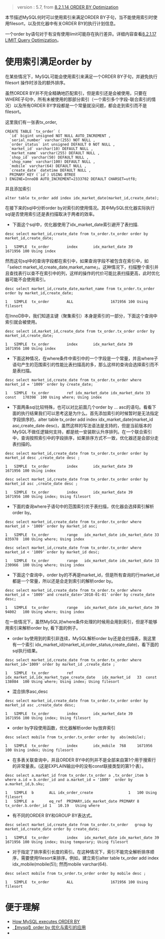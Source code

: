 > version : 5.7, from [8.2.1.14 ORDER BY Optimization](https://dev.mysql.com/doc/refman/5.7/en/order-by-optimization.html)

本节描述MySQL何时可以使用索引来满足ORDER BY子句，当不能使用索引时使用filesort，以及优化器中有关ORDER BY的执行计划信息。

一个order by语句对于有没有使用limit可能存在执行差异。详细内容查看[8.2.1.17 LIMIT Query Optimization](https://dev.mysql.com/doc/refman/5.7/en/limit-optimization.html)。


# 使用索引满足order by

在某些情况下，MySQL可能会使用索引来满足一个ORDER BY子句，并避免执行filesort 操作时涉及的额外排序。

虽然ORDER BY并不完全精确地匹配索引，但是索引还是会被使用，只要在WHERE子句中，所有未被使用的那部分索引（一个索引多个字段-联合索引的情况）以及所有ORDER BY字段都是一个常量就没问题，都会走到索引而不是filesort。

这里我们有一张表tx_order,
````
CREATE TABLE `tx_order` (
  `id` bigint unsigned NOT NULL AUTO_INCREMENT ,
  `serial_number` varchar(255) NOT NULL ,
  `order_status` int unsigned DEFAULT 0 NOT NULL ,
  `market_id` varchar(10) DEFAULT NULL ,
  `market_name` varchar(255) DEFAULT NULL ,
  `shop_id` varchar(50) DEFAULT NULL ,
  `shop_name` varchar(100) DEFAULT NULL ,
  `mobile` varchar(64) DEFAULT NULL ,
  `create_date` datetime DEFAULT NULL ,
  PRIMARY KEY (`id`) USING BTREE
) ENGINE=InnoDB AUTO_INCREMENT=2333702 DEFAULT CHARSET=utf8;
````
并且添加索引
````
alter table tx_order add index idx_market_date(market_id,create_date);
````
在接下来的sql中分析order by对索引的使用情况。其中MySQL优化器实际执行sql是否使用索引还是表扫描取决于两者的效率。

* 下面这个sql中，优化器使用了idx_market_date索引避开了表扫描.
````
desc select market_id,create_date from tx_order.tx_order order by market_id,create_date;

1	SIMPLE	tx_order		index		idx_market_date	39		1671956	100	Using index

````

然而这句sql中的查询字段都在索引中，如果查询字段不被包含在索引中，如「select market_id,create_date,market_name」。这种情况下，扫描整个索引并且查找表行以查不在索引中的列，这样的操作的代价可能比表扫描更高，此时优化器可能不会使用索引。
````
desc select market_id,create_date,market_name from tx_order.tx_order order by market_id,create_date;

1	SIMPLE	tx_order		ALL					1671956	100	Using filesort

````

在InnoDB中，我们知道主键（聚集索引）本身是索引的一部分，下面这个查询中索引就会被使用。
````
desc select id,market_id,create_date from tx_order.tx_order order by market_id,create_date;

1	SIMPLE	tx_order		index		idx_market_date	39		1671956	100	Using index

````

* 下面这种情况，在where条件中索引中的一个字段是一个常量，并且where子语句产生的范围索引的性能比表扫描高的多，那么这样的查询会选择索引而不是表扫描。
````
desc select market_id,create_date from tx_order.tx_order where  market_id = '1009' order by create_date;

1	SIMPLE	tx_order		ref	idx_market_date	idx_market_date	33	const	170398	100	Using where; Using index

````

* 下面两条sql比较特殊，也可以对比前面几个order by ... asc的语句。看看下面的执行结果我们可以思考这是为什么。首先添加索引的时候暂时是无法指定字段排序的，alter table tx_order add index idx_market_date(market_id asc,create_date desc)，虽然这样的写法语法是支持的，但是当前版本的MySQL不做任逻辑何支持，都是统一安装默认升序排列。在一个联合索引中，查询按照索引中的字段排序，如果排序方式不一致，优化器还是会部分走表扫描的。
````
desc select market_id,create_date from tx_order.tx_order order by market_id desc ,create_date desc ;

1	SIMPLE	tx_order		index		idx_market_date	39		1671956	100	Using index

desc select market_id,create_date from tx_order.tx_order order by market_id asc ,create_date desc ;

1	SIMPLE	tx_order		index		idx_market_date	39		1671956	100	Using index; Using filesort

````

* 下面的查询where子语句中的范围索引优于表扫描，优化器会选择索引解析order by。
````
desc select market_id,create_date from tx_order.tx_order where market_id > '1009' order by market_id asc;

1	SIMPLE	tx_order		range	idx_market_date	idx_market_date	33		835978	100	Using where; Using index

desc select market_id,create_date from tx_order.tx_order where market_id < '1009' order by market_id desc;

1	SIMPLE	tx_order		range	idx_market_date	idx_market_date	33		230966	100	Using where; Using index
````

* 下面这个查询中，order by的不再是market_id，但是所有查询的行market_id都是一个常量，所以还是会走到索引的解析order by。
````
desc select market_id,create_date from tx_order.tx_order where market_id = '1009' and create_date>'2018-01-01' order by create_date desc;

1	SIMPLE	tx_order		range	idx_market_date	idx_market_date	39		94002	100	Using where; Using index
````

在一些情况下，虽然MySQL对where条件处理的时候用会用到索引，但是不能够用索引来解析order by, 看下面的例子。

* order by使用到的索引非连续，MySQL解析order by还是会扫描表，我这里有一个索引 idx_market_id(market_id,order_status,create_date)，看下面的sql执行结果。
````
desc select market_id,create_date from tx_order.tx_order where  market_id='1009' order by market_id ,create_date ;

1	SIMPLE	tx_order		ref	idx_market_id,idx_market_type_create_date	idx_market_id	33	const	138084	100	Using where; Using index; Using filesort
````

* 混合排序asc,desc
````
desc select market_id,create_date from tx_order.tx_order order by market_id asc ,create_date desc;

1	SIMPLE	tx_order		index		idx_market_date	39		1671956	100	Using index; Using filesort
````

* order by字段使用函数，优化器解析order by放弃索引
````
desc select mobile from tx_order.tx_order order by  abs(mobile);

1	SIMPLE	tx_order		index		idx_mobile	768		1671956	100	Using index; Using filesort

````

* 在多表关联查询中，并且ORDER BY中的列并不是全部来自第1个用于搜索行的非常量表。(这是EXPLAIN输出中的没有const联接类型的第1个表）。
````
desc select a.market_id from tx_order.tx_order a ,tx_order_item b where a.id = b.order_id and a.market_id = '1009'  order by a.market_id,b.sku;

1	SIMPLE	b		ALL	idx_order_create				1	100	Using filesort
1	SIMPLE	a		eq_ref	PRIMARY,idx_market_date	PRIMARY	8	tx_order.b.order_id	1	10.19	Using where

````

* 有不同的ORDER BY和GROUP BY表达式。
````
desc select market_id,create_date from tx_order.tx_order   group by market_id,create_date order by create_date;

1	SIMPLE	tx_order		index	idx_market_date	idx_market_date	39		1671956	100	Using index; Using temporary; Using filesort

````

* 对于指定了排序索引长度的索引。在这种情况下，索引不能完全解析排序顺序，需要使用filesort来排序。例如，建立索引alter table tx_order add index idx_mobile(mobile(5)); 然而mobile varchar(64).
````
desc select mobile from tx_order.tx_order order by mobile desc ;

1	SIMPLE	tx_order		ALL					1671956	100	Using filesort

````

# 便于理解
* [How MySQL executes ORDER BY](http://s.petrunia.net/blog/?p=24)
* [【mysql】order by 优化与索引的应用](http://www.itkeyword.com/doc/1647618271369999201/sql-order-mysql)
* 